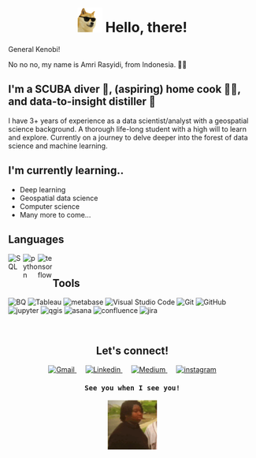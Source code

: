 <h1 align="center">
<img hight="50" width="50" src="assets/doge.gif"> Hello, there!
</h1>
General Kenobi!

No no no, my name is Amri Rasyidi, from Indonesia. 🙋‍♂️
<h2>
I'm a SCUBA diver 🤿, (aspiring) home cook 👨‍🍳, and data-to-insight distiller 🔬
</h2>

I have 3+ years of experience as a data scientist/analyst with a geospatial science background. A thorough life-long student with a high will to learn and explore. Currently on a journey to delve deeper into the forest of data science and machine learning.

<h2>
I'm currently learning..
</h2>

<p align="left">
<ul>
  <li>Deep learning</li>
  <li>Geospatial data science</li>
  <li>Computer science</li>
  <li>Many more to come...</li>
</ul>
</p>


<!--
<img align="right" alt="Amri's GitHub Top Languages" src="https://github-readme-stats.vercel.app/api/top-langs/?username=amrirasyidi" />
-->

<h2>
Languages
</h2>
<img hight="30" width="30" align="left" alt="SQL" src="https://cdn.icon-icons.com/icons2/2107/PNG/512/file_type_sql_icon_130152.png" />
<img hight="30" width="30" align="left" alt="python" src="https://cdn.icon-icons.com/icons2/2107/PNG/512/file_type_python_icon_130221.png" />
<img hight="30" width="30" align="left" alt="tensorflow" src="https://cdn.icon-icons.com/icons2/2699/PNG/512/tensorflow_logo_icon_168671.png" />
<br>

<h2>
Tools
</h2>
<p align="left">
<img hight="30" width="70" alt="BQ" src="https://cdn.icon-icons.com/icons2/2699/PNG/512/google_bigquery_logo_icon_168151.png"/>
<img hight="30" width="30" alt="Tableau" src="https://img.icons8.com/color/344/tableau-software.png"/>
<img hight="30" width="30" alt="metabase" src="https://cdn.icon-icons.com/icons2/2699/PNG/512/metabase_logo_icon_170959.png"/>
<img hight="30" width="30" alt="Visual Studio Code" src="https://cdn.icon-icons.com/icons2/2107/PNG/512/file_type_vscode_icon_130084.png"/>
<img hight="30" width="30" alt="Git" src="https://cdn.icon-icons.com/icons2/2107/PNG/512/file_type_git_icon_130581.png"/>
<img hight="30" width="30" alt="GitHub" src="https://cdn.icon-icons.com/icons2/2699/PNG/128/github_logo_icon_169115.png"/>
<!--
</p>
<p align="left">
-->
<img hight="30" width="70" alt="jupyter" src="https://cdn.icon-icons.com/icons2/2699/PNG/512/jupyter_logo_icon_169453.png"/>
<img hight="30" width="70" alt="qgis" src="https://cdn.icon-icons.com/icons2/2699/PNG/512/qgis_logo_icon_168038.png"/>
<img hight="30" width="70" alt="asana" src="https://cdn.icon-icons.com/icons2/2699/PNG/512/asana_logo_icon_167830.png"/>
<img hight="30" width="30" alt="confluence" src="https://cdn.icon-icons.com/icons2/2107/PNG/512/file_type_confluence_icon_130672.png"/>
<img hight="30" width="30" alt="jira" src="https://cdn.icon-icons.com/icons2/2429/PNG/512/jira_logo_icon_147274.png"/>
</p>

<br>

<h2 align="center">
Let's connect!
</h2>
<p align="center">
<a href="mailto:amri.geodesy@gmail.com">
 <img alt="Gmail" width="50" hight="50" src="https://cdn-icons-png.flaticon.com/512/732/732200.png" />
</a>&emsp;
<a href="https://www.linkedin.com/in/amri-rasyidi-29702715b/">
  <img alt="Linkedin" width="50" hight="50" src="https://cdn-icons-png.flaticon.com/512/3536/3536505.png" />
</a>&emsp;
<a href="https://medium.com/@painfully-mediocre">
  <img alt="Medium" width="50" hight="50" src="https://cdn-icons-png.flaticon.com/512/2190/2190431.png" />
</a>&emsp;
<a href="https://www.instagram.com/amrirrr/?hl=en">
  <img alt="instagram" width="50" hight="50" src="https://cdn-icons-png.flaticon.com/512/2111/2111463.png" />
</a>
</p>

<h4 align="center"><samp>
See you when I see you!
<br><br>
<img hight="100" width="100" align="center" src="assets/gone.gif">
</samp></h4>
